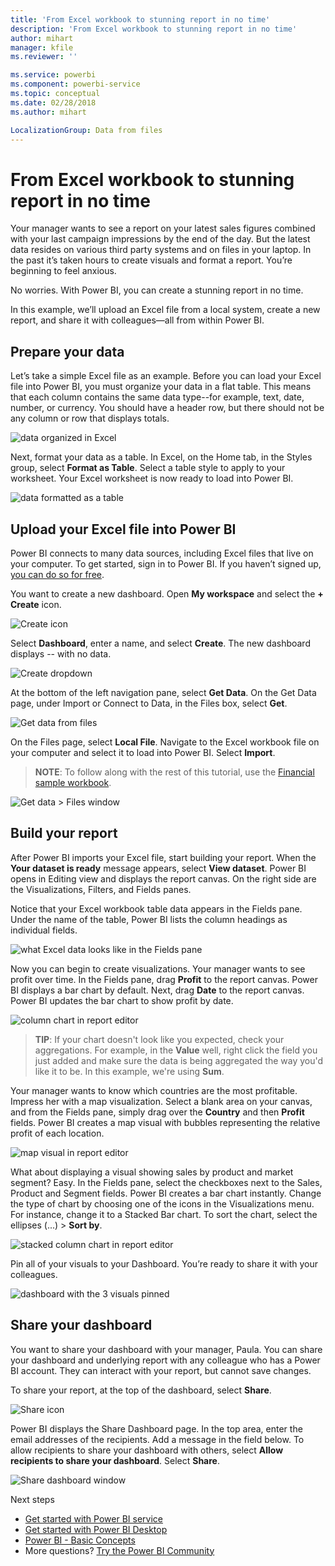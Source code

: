 ```yaml
---
title: 'From Excel workbook to stunning report in no time'
description: 'From Excel workbook to stunning report in no time'
author: mihart
manager: kfile
ms.reviewer: ''

ms.service: powerbi
ms.component: powerbi-service
ms.topic: conceptual
ms.date: 02/28/2018
ms.author: mihart

LocalizationGroup: Data from files
---
```

# From Excel workbook to stunning report in no time
Your manager wants to see a report on your latest sales figures combined with your last campaign impressions by the end of the day. But the latest data resides on various third party systems and on files in your laptop. In the past it’s taken hours to create visuals and format a report. You’re beginning to feel anxious.

No worries. With Power BI, you can create a stunning report in no time.

In this example, we’ll upload an Excel file from a local system, create a new report, and share it with colleagues—all from within Power BI.

## Prepare your data
Let’s take a simple Excel file as an example. Before you can load your Excel file into Power BI, you must organize your data in a flat table. This means that each column contains the same data type--for example, text, date, number, or currency. You should have a header row, but there should not be any column or row that displays totals.

![data organized in Excel](media/service-from-excel-to-stunning-report/pbi_excel_file.png)

Next, format your data as a table. In Excel, on the Home tab, in the Styles group, select **Format as Table**. Select a table style to apply to your worksheet. Your Excel worksheet is now ready to load into Power BI.

![data formatted as a table](media/service-from-excel-to-stunning-report/pbi_excel_table.png)

## Upload your Excel file into Power BI
Power BI connects to many data sources, including Excel files that live on your computer. To get started, sign in to Power BI. If you haven’t signed up, [you can do so for free](https://powerbi.com).

You want to create a new dashboard. Open **My workspace** and select the **+ Create** icon.

![Create icon](media/service-from-excel-to-stunning-report/power-bi-new-dash.png)

Select **Dashboard**, enter a name, and select **Create**. The new dashboard displays -- with no data.

![Create dropdown](media/service-from-excel-to-stunning-report/power-bi-create-dash.png)

At the bottom of the left navigation pane, select **Get Data**. On the Get Data page, under Import or Connect to Data, in the Files box, select **Get**.

![Get data from files](media/service-from-excel-to-stunning-report/pbi_get_files.png)

On the Files page, select **Local File**. Navigate to the Excel workbook file on your computer and select it to load into Power BI. Select **Import**.

> **NOTE**: To follow along with the rest of this tutorial, use the [Financial sample workbook](sample-financial-download.md).
> 
> 

![Get data > Files window](media/service-from-excel-to-stunning-report/pbi_local_file.png)

## Build your report
After Power BI imports your Excel file, start building your report. When the **Your dataset is ready** message appears, select **View dataset**.  Power BI opens in Editing view and displays the report canvas. On the right side are the Visualizations, Filters, and Fields panes.

Notice that your Excel workbook table data appears in the Fields pane. Under the name of the table, Power BI lists the column headings as individual fields.

![what Excel data looks like in the Fields pane](media/service-from-excel-to-stunning-report/pbi_report_fields.png)

Now you can begin to create visualizations. Your manager wants to see profit over time. In the Fields pane, drag **Profit** to the report canvas. Power BI displays a bar chart by default. Next, drag **Date** to the report canvas. Power BI updates the bar chart to show profit by date.

![column chart in report editor](media/service-from-excel-to-stunning-report/pbi_report_pin-new.png)

> **TIP**: If your chart doesn't look like you expected, check your aggregations. For example, in the **Value** well, right click the field you just added and make sure the data is being aggregated the way you'd like it to be.  In this example, we're using **Sum**.
> 
> 

Your manager wants to know which countries are the most profitable. Impress her with a map visualization. Select a blank area on your canvas, and from the Fields pane, simply drag over the **Country** and then **Profit** fields. Power BI creates a map visual with bubbles representing the relative profit of each location.

![map visual in report editor](media/service-from-excel-to-stunning-report/pbi_report_map-new.png)

What about displaying a visual showing sales by product and market segment? Easy. In the Fields pane, select the checkboxes next to the Sales, Product and Segment fields. Power BI creates a bar chart instantly. Change the type of chart by choosing one of the icons in the Visualizations menu. For instance, change it to a Stacked Bar chart.  To sort the chart, select the ellipses (...) > **Sort by**.

![stacked column chart in report editor](media/service-from-excel-to-stunning-report/pbi_barchart-new.png)

Pin all of your visuals to your Dashboard. You’re ready to share it with your colleagues.

![dashboard with the 3 visuals pinned](media/service-from-excel-to-stunning-report/pbi_report.png)

## Share your dashboard
You want to share your dashboard with your manager, Paula. You can share your dashboard and underlying report with any colleague who has a Power BI account. They can interact with your report, but cannot save changes.

To share your report, at the top of the dashboard, select **Share**.

![Share icon](media/service-from-excel-to-stunning-report/power-bi-share.png)

Power BI displays the Share Dashboard page. In the top area, enter the email addresses of the recipients. Add a message in the field below. To allow recipients to share your dashboard with others, select **Allow recipients to share your dashboard**. Select **Share**.

![Share dashboard window](media/service-from-excel-to-stunning-report/power-bi-share-dash-new.png)

Next steps

* [Get started with Power BI service](service-get-started.md)
* [Get started with Power BI Desktop](desktop-getting-started.md)
* [Power BI - Basic Concepts](service-basic-concepts.md)
* More questions? [Try the Power BI Community](http://community.powerbi.com/)


